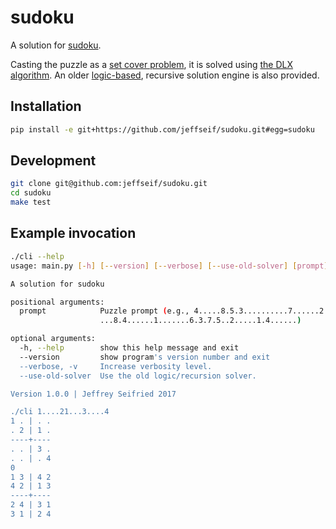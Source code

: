 # sudoku

A solution for [sudoku](https://en.wikipedia.org/wiki/Sudoku).

Casting the puzzle as a [set cover problem](https://en.wikipedia.org/wiki/Set_cover_problem), it is solved using [the DLX algorithm](http://arxiv.org/abs/cs/0011047v1).
An older [logic-based](http://www.sudokuoftheday.com/techniques/), recursive solution engine is also provided.

## Installation

```bash
pip install -e git+https://github.com/jeffseif/sudoku.git#egg=sudoku
```

## Development

```bash
git clone git@github.com:jeffseif/sudoku.git
cd sudoku
make test
```

## Example invocation

```bash
./cli --help
usage: main.py [-h] [--version] [--verbose] [--use-old-solver] [prompt]

A solution for sudoku

positional arguments:
  prompt            Puzzle prompt (e.g., 4.....8.5.3..........7......2.....6..
                    ...8.4......1.......6.3.7.5..2.....1.4......)

optional arguments:
  -h, --help        show this help message and exit
  --version         show program's version number and exit
  --verbose, -v     Increase verbosity level.
  --use-old-solver  Use the old logic/recursion solver.

Version 1.0.0 | Jeffrey Seifried 2017

./cli 1....21...3....4
1 . | . .
. 2 | 1 .
----+----
. . | 3 .
. . | . 4
0
1 3 | 4 2
4 2 | 1 3
----+----
2 4 | 3 1
3 1 | 2 4
```
